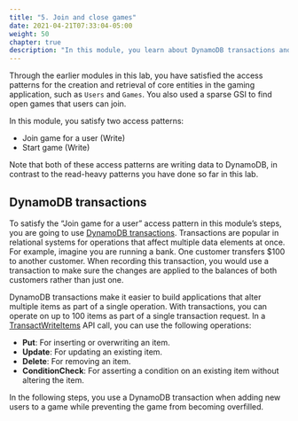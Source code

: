 ```yaml
---
title: "5. Join and close games"
date: 2021-04-21T07:33:04-05:00
weight: 50
chapter: true
description: "In this module, you learn about DynamoDB transactions and you use a DynamoDB transaction when adding new users to a game while preventing the game from becoming overloaded."
---
```


Through the earlier modules in this lab, you have satisfied the access patterns for the creation and retrieval of core entities in the gaming application, such as `Users` and `Games`. You also used a sparse GSI to find open games that users can join.

In this module, you satisfy two access patterns:

- Join game for a user (Write)
- Start game (Write)


Note that both of these access patterns are writing data to DynamoDB, in contrast to the read-heavy patterns you have done so far in this lab.

## DynamoDB transactions

To satisfy the “Join game for a user” access pattern in this module’s steps, you are going to use [DynamoDB transactions](https://docs.aws.amazon.com/amazondynamodb/latest/developerguide/transactions.html). Transactions are popular in relational systems for operations that affect multiple data elements at once. For example, imagine you are running a bank. One customer transfers $100 to another customer. When recording this transaction, you would use a transaction to make sure the changes are applied to the balances of both customers rather than just one.

DynamoDB transactions make it easier to build applications that alter multiple items as part of a single operation. With transactions, you can operate on up to 100 items as part of a single transaction request. In a [TransactWriteItems](https://docs.aws.amazon.com/amazondynamodb/latest/APIReference/API_TransactWriteItems.html) API call, you can use the following operations:

- **Put**: For inserting or overwriting an item.
- **Update**: For updating an existing item.
- **Delete**: For removing an item.
- **ConditionCheck**: For asserting a condition on an existing item without altering the item.


In the following steps, you use a DynamoDB transaction when adding new users to a game while preventing the game from becoming overfilled.
